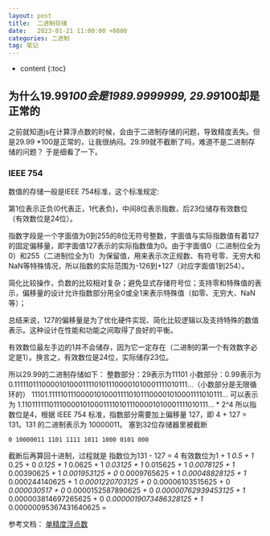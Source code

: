```yaml
---
layout: post
title:  二进制存储
date:   2023-01-21 11:00:00 +0800
categories: 二进制
tag: 笔记
---
```

* content
{:toc}

## 为什么19.99*100会是1989.9999999, 29.99*100却是正常的

之前就知道js在计算浮点数的时候，会由于二进制存储的问题，导致精度丢失。但是29.99 *100是正常的，让我很纳闷。29.99就不截断了吗，难道不是二进制存储的问题？
于是细看了一下。

### IEEE 754

数值的存储一般是IEEE 754标准，这个标准规定:

第1位表示正负(0代表正，1代表负)，中间8位表示指数，后23位储存有效数位（有效数位是24位）。

指数字段是一个字面值为0到255的8位无符号整数，字面值与实际指数值有着127的固定偏移量，即字面值127表示的实际指数值为0。由于字面值0（二进制位全为0）和255（二进制位全为1）为保留值，用来表示次正规数、有符号零、无穷大和NaN等特殊情况，所以指数的实际范围为-126到+127（对应字面值1到254）。

简化比较操作，负数的比较相对复杂；避免显式存储符号位；支持零和特殊值的表示，偏移量的设计允许指数部分用全0或全1来表示特殊值（如零、无穷大、NaN等）；

总结来说，127的偏移量是为了优化硬件实现、简化比较逻辑以及支持特殊的数值表示。这种设计在性能和功能之间取得了良好的平衡。

有效数位最左手边的1并不会储存，因为它一定存在（二进制的第一个有效数字必定是1）。换言之，有效数位是24位，实际储存23位。

所以29.99的二进制存储如下：
整数部分：29表示为11101
小数部分：0.99表示为0.1111101110000101000111101011100001010001111010111...（小数部分是无限循环的）
11101.1111101110000101000111101011100001010001111010111... 可以表示为 1.11011111101110000101000111101011100001010001111010111... * 2^4
所以指数位是4，根据 IEEE 754 标准，指数部分需要加上偏移量 127，即 4 + 127 = 131。131 的二进制表示为 10000011。
塞到32位存储器里被截断

```
0 10000011 1101 1111 1011 1000 0101 000
```

截断后再算回十进制，过程就是
指数位为131 - 127 = 4
有效数位为1 + 1 *0.5 + 1* 0.25 + 0 *0.125 + 1* 0.0625 + 1 *0.03125 + 1* 0.015625 + 1 *0.0078125 + 1* 0.00390625 + 1 *0.001953125 + 0* 0.0009765625 + 1 *0.00048828125 + 1* 0.000244140625 + 1 *0.0001220703125 + 0* 0.00006103515625 + 0 *0.000030517 + 0* 0.0000152587890625 + 0 *0.00000762939453125 + 1* 0.000003814697265625 + 0 *0.0000019073486328125 + 1* 0.00000095367431640625 =

参考文档：
[单精度浮点数](https://zh.wikipedia.org/wiki/%E5%96%AE%E7%B2%BE%E5%BA%A6%E6%B5%AE%E9%BB%9E%E6%95%B8)
